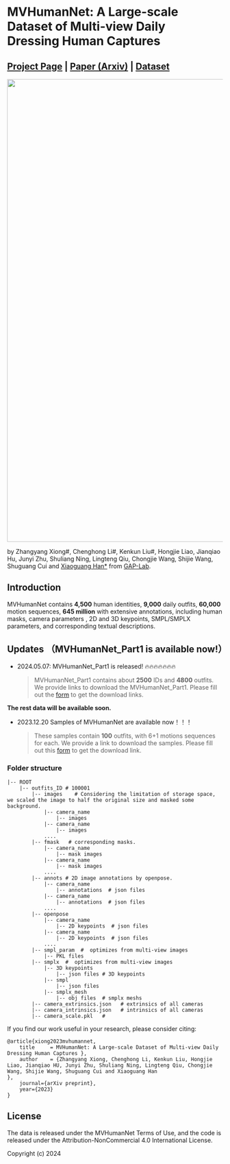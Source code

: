 # MVHumanNet: A Large-scale Dataset of Multi-view Daily<br> Dressing Human Captures 
## [Project Page](https://x-zhangyang.github.io/MVHumanNet/) | [Paper (Arxiv)](https://arxiv.org/abs/2312.02963) | [Dataset](https://github.com/GAP-LAB-CUHK-SZ/MVHumanNet/)

<img src="./figures/teaser_.png" width="1080"/>

by Zhangyang Xiong#, Chenghong Li#, Kenkun Liu#, Hongjie Liao, Jianqiao Hu, Junyi Zhu, Shuliang Ning, Lingteng Qiu, Chongjie Wang, Shijie Wang, 
Shuguang Cui and [Xiaoguang Han*](https://gaplab.cuhk.edu.cn/) from [GAP-Lab](https://gaplab.cuhk.edu.cn/). 



## Introduction

MVHumanNet contains **4,500** human identities,  **9,000** daily outfits,  **60,000** motion sequences,  **645 million** with extensive annotations, including human masks, camera parameters , 2D and 3D keypoints, SMPL/SMPLX parameters, and corresponding textual descriptions.


## Updates （MVHumanNet_Part1 is available now!）
- 2024.05.07: MVHumanNet_Part1 is released! :fire::fire::fire::fire::fire::fire::fire:
  > MVHumanNet_Part1 contains about **2500** IDs and **4800** outfits.
  > We provide links to download the MVHumanNet_Part1. Please fill out the [form](https://docs.google.com/forms/d/1pN5JoMj9HgvVrWY_U4mJlmoQHXLPRHwVa6PRlAhLRDs) to get the download links.

**The rest data will be available soon.**

- 2023.12.20 Samples of MVHumanNet are available now！！！
  > These samples contain **100** outfits, with 6+1 motions sequences for each. 
  > We provide a link to download the samples. Please fill out this [form](https://docs.google.com/forms/d/e/1FAIpQLSeI5ywaBKgbmIBajuXGyo_u8F3nJIANMFww9tr9f0ylecSUuw/viewform?usp=sf_link) to get the download link.



### Folder structure 
```
|-- ROOT
    |-- outfits_ID # 100001
        |-- images    # Considering the limitation of storage space, we scaled the image to half the original size and masked some background.
            |-- camera_name
                |-- images  
            |-- camera_name
                |-- images
            ....
        |-- fmask   # corresponding masks.
            |-- camera_name
                |-- mask images 
            |-- camera_name
                |-- mask images 
            ....
        |-- annots # 2D image annotations by openpose.
            |-- camera_name
                |-- annotations  # json files
            |-- camera_name
                |-- annotations  # json files
            ....
        |-- openpose
            |-- camera_name
                |-- 2D keypoints  # json files
            |-- camera_name
                |-- 2D keypoints  # json files
            ....
        |-- smpl_param  #  optimizes from multi-view images
            |-- PKL files
        |-- smplx  #  optimizes from multi-view images
            |-- 3D keypoints
                |-- json files # 3D keypoints
            |-- smpl
                |-- json files 
            |-- smplx_mesh  
                |-- obj files  # smplx meshs
        |-- camera_extrinsics.json   # extrinsics of all cameras
        |-- camera_intrinsics.json   # intrinsics of all cameras
        |-- camera_scale.pkl   #       

```



If you find our work useful in your research, please consider citing:
```
@article{xiong2023mvhumannet,
    title     = MVHumanNet: A Large-scale Dataset of Multi-view Daily Dressing Human Captures },
    author    = {Zhangyang Xiong, Chenghong Li, Kenkun Liu, Hongjie Liao, Jianqiao HU, Junyi Zhu, Shuliang Ning, Lingteng Qiu, Chongjie Wang, Shijie Wang, Shuguang Cui and Xiaoguang Han
},
    journal={arXiv preprint},
    year={2023}
}
```



## License

The data is released under the MVHumanNet Terms of Use, and the code is released under the Attribution-NonCommercial 4.0 International License.

Copyright (c) 2024




